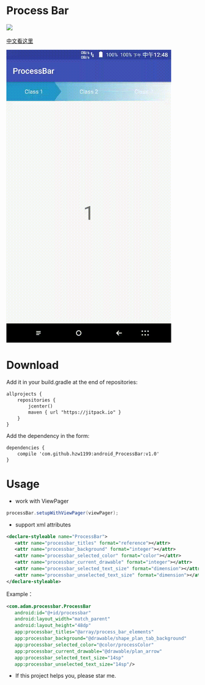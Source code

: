 # Process Bar
[![](https://jitpack.io/v/hzw1199/android_ProcessBar.svg)](https://jitpack.io/#hzw1199/android_ProcessBar)

[中文看这里](/READMEcn.md)  

![](/media/anglerMOB30Rwuzongheng08212016140333.gif)

# Download
Add it in your build.gradle at the end of repositories:  

```
allprojects {
    repositories {
        jcenter()
        maven { url "https://jitpack.io" }
    }
}
```

Add the dependency in the form:  

```
dependencies {
    compile 'com.github.hzw1199:android_ProcessBar:v1.0'
}
```
# Usage

* work with ViewPager  

```java
processBar.setupWithViewPager(viewPager);
```
* support xml attributes  

```xml
<declare-styleable name="ProcessBar">
   <attr name="processbar_titles" format="reference"></attr>
   <attr name="processbar_background" format="integer"></attr>
   <attr name="processbar_selected_color" format="color"></attr>
   <attr name="processbar_current_drawable" format="integer"></attr>
   <attr name="processbar_selected_text_size" format="dimension"></attr>
   <attr name="processbar_unselected_text_size" format="dimension"></attr>
</declare-styleable>
```
 Example：

```xml
<com.adam.processbar.ProcessBar
   android:id="@+id/processbar"
   android:layout_width="match_parent"
   android:layout_height="48dp"
   app:processbar_titles="@array/process_bar_elements"
   app:processbar_background="@drawable/shape_plan_tab_background"
   app:processbar_selected_color="@color/processColor"
   app:processbar_current_drawable="@drawable/plan_arrow"
   app:processbar_selected_text_size="14sp"
   app:processbar_unselected_text_size="14sp"/>
```

* If this project helps you, please star me.  

